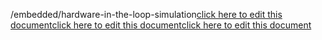 /embedded/hardware-in-the-loop-simulation<a href="https://github.com/BotParty/homelab_status_page/blob/main/embedded/hardware-in-the-loop-simulation">click here to edit this document</a><a href="https://github.com/BotParty/homelab_status_page/blob/main/embedded/hardware-in-the-loop-simulation">click here to edit this document</a><a href="https://github.com/BotParty/homelab_status_page/blob/main/embedded/hardware-in-the-loop-simulation">click here to edit this document</a>